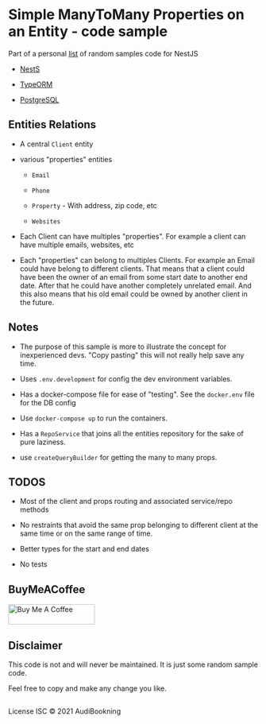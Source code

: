 # Simple ManyToMany Properties on an Entity - code sample

Part of a personal [list](https://github.com/audiBookning/sample-nestjs-codes) of random samples code for NestJS

- [NestS](https://nestjs.com/)

- [TypeORM](https://typeorm.io/#/)

- [PostgreSQL](https://www.postgresql.org/)

## Entities Relations

- A central `Client` entity

- various "properties" entities

  - `Email`

  - `Phone`

  - `Property` - With address, zip code, etc

  - `Websites`

- Each Client can have multiples "properties". For example a client can have multiple emails, websites, etc

- Each "properties" can belong to multiples Clients. For example an Email could have belong to different clients. That means that a client could have been the owner of an email from some start date to another end date. After that he could have another completely unrelated email. And this also means that his old email could be owned by another client in the future.

## Notes

- The purpose of this sample is more to illustrate the concept for inexperienced devs. "Copy pasting" this will not really help save any time.

- Uses `.env.development` for config the dev environment variables.

- Has a docker-compose file for ease of "testing". See the `docker.env` file for the DB config

- Use `docker-compose up` to run the containers.

- Has a `RepoService` that joins all the entities repository for the sake of pure laziness.

- use `createQueryBuilder` for getting the many to many props.

## TODOS

- Most of the client and props routing and associated service/repo methods

- No restraints that avoid the same prop belonging to different client at the same time or on the same range of time.

- Better types for the start and end dates

- No tests

## BuyMeACoffee

<a href="https://www.buymeacoffee.com/audiobookning" target="_blank"><img src="https://cdn.buymeacoffee.com/buttons/default-orange.png" alt="Buy Me A Coffee" height="41" width="174"></a>

## Disclaimer

This code is not and will never be maintained. It is just some random sample code.

Feel free to copy and make any change you like.

##

License
ISC © 2021 AudiBookning
